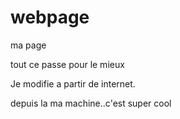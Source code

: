 # webpage
ma page

tout ce passe pour le mieux


Je modifie a partir de internet.


depuis la ma machine..c'est super cool
